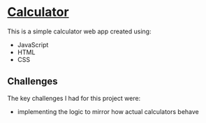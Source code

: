 # [Calculator](https://github.com/phunky-panda94/calculator)

This is a simple calculator web app created using:

- JavaScript
- HTML
- CSS

## Challenges

The key challenges I had for this project were:

- implementing the logic to mirror how actual calculators behave